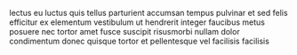 lectus eu luctus quis tellus parturient accumsan tempus pulvinar et sed felis
efficitur ex elementum vestibulum ut hendrerit integer faucibus metus posuere
nec tortor amet fusce suscipit risusmorbi nullam dolor condimentum donec
quisque tortor et pellentesque vel facilisis facilisis